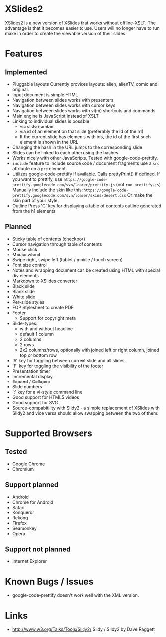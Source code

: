 # XSlides2

XSlides2 is a new version of XSlides that works without offline-XSLT.
The advantage is that it becomes easier to use.
Users will no longer have to run make in order to create the viewable version of their slides.

# Features

## Implemented
- Pluggable layouts
  Currently provides layouts: alien, alienTV, comic and original.
- Input document is simple HTML
- Navigation between slides works with presenters
- Navigation between slides works with cursor keys
- Navigation between slides works with vi(m) shortcuts and commands
- Main engine is JavaScript instead of XSLT
- Linking to individual slides is possible
  - via slide number
  - via id of an element on that slide (preferably the id of the h1)
  - If the current slide has elements with ids, the id of the first such element is shown in the URL
- Changing the hash in the URL jumps to the corresponding slide
- Slides can be linked to each other using the hashes
- Works nicely with other JavaScripts.
  Tested with google-code-prettify.
- `include` feature to include source code / document fragments
  use a `src` attribute on a `pre` element
- Utilizes google-code-prettify if available.
  Calls prettyPrint() if defined.
  If you want to prettify, use `https://google-code-prettify.googlecode.com/svn/loader/prettify.js` (not `run_prettify.js`)
  Manually include the skin like this: `https://google-code-prettify.googlecode.com/svn/loader/skins/desert.css`
  Or make the skin part of your style.
- Outline
  Press 'C' key for displaying a table of contents outline generated from the h1 elements

## Planned
- Sticky table of contents (checkbox)
- Cursor navigation through table of contents
- Mouse click
- Mouse wheel
- Swipe right, swipe left (tablet / mobile / touch screen)
- Font size control
- Notes and wrapping document can be created using HTML with special div elements
- Markdown to XSlides converter
- Black slide
- Blank slide
- White slide
- Per-slide styles
- FOP Stylesheet to create PDF
- Footer
  - Support for copyright meta
- Slide-types:
  - with and without headline
  - default 1 column
  - 2 columns
  - 2 rows
  - 2x2 columns/rows, optionally with joined left or right column, joined top or bottom row
- 'A' key for toggling between current slide and all slides
- 'F' key for toggling the visibility of the footer
- Presentation timer
- Incremental display
- Expand / Collapse
- Slide numbers
- ':' key for a vi-style command line
- Good support for HTML5 videos
- Good support for SVG
- Source-compabitility with Slidy2 - a simple replacement of XSlides with Slidy2 and vice versa should allow swapping between the two of them.

# Supported Browsers

## Tested
- Google Chrome
- Chromium

## Support planned
- Android
- Chrome for Android
- Safari
- Konqueror
- Rekonq
- Firefox
- Seamonkey
- Opera

## Support not planned
- Internet Explorer

# Known Bugs / Issues
- google-code-prettify doesn't work well with the XML version.

# Links
- http://www.w3.org/Talks/Tools/Slidy2/ Slidy / Slidy2 by Dave Raggett

